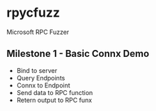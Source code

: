 # rpycfuzz

Microsoft RPC Fuzzer

## Milestone 1 - Basic Connx Demo

* Bind to server
* Query Endpoints
* Connx to Endpoint
* Send data to RPC function
* Retern output to RPC funx
